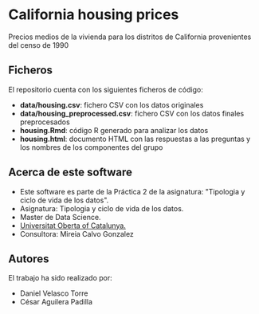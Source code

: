# California housing prices

Precios medios de la vivienda para los distritos de California provenientes del censo de 1990

## Ficheros
El repositorio cuenta con los siguientes ficheros de código:
* **data/housing.csv**: fichero CSV con los datos originales
* **data/housing_preprocessed.csv**: fichero CSV con los datos finales preprocesados
* **housing.Rmd**: código R generado para analizar los datos
* **housing.html**: documento HTML con las respuestas a las preguntas y los nombres de los componentes del grupo

## Acerca de este software
* Este software es parte de la Práctica 2 de la asignatura: "Tipologia y ciclo de vida de los datos".
* Asignatura: Tipologia y ciclo de vida de los datos.
* Master de Data Science.
* [Universitat Oberta of Catalunya.](http://www.uoc.edu/portal/ca/index.html)
* Consultora: Mireia Calvo Gonzalez

## Autores
El trabajo ha sido realizado por:
* Daniel Velasco Torre
* César Aguilera Padilla
